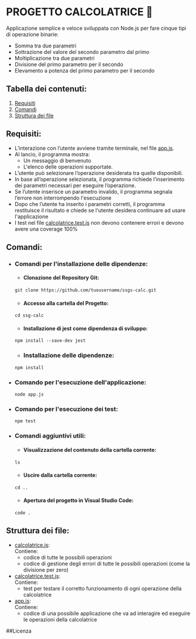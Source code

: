 # PROGETTO CALCOLATRICE 🔢
Applicazione semplice e veloce sviluppata con Node.js per fare cinque tipi di operazione binarie: 
- Somma tra due parametri
- Sottrazione del valore del secondo parametro dal primo
- Moltiplicazione tra due parametri
- Divisione del primo parametro per il secondo
- Elevamento a potenza del primo parametro per il secondo

## Tabella dei contenuti: 
1. [Requisiti](#Requisiti)
2. [Comandi](#Comandi)
3. [Struttura dei file](#Struttura-dei-file)

## Requisiti:   
- L’interazione con l’utente avviene tramite terminale, nel file [app.js](app.js).
- Al lancio, il programma mostra:
     * Un messaggio di benvenuto
     * L'elenco delle operazioni supportate.
- L’utente può selezionare l’operazione desiderata tra quelle disponibili.
- In base all’operazione selezionata, il programma richiede l’inserimento dei parametri necessari per eseguire l’operazione.
- Se l’utente inserisce un parametro invalido, il programma segnala l’errore non interrompendo l'esecuzione
- Dopo che l’utente ha inserito i parametri corretti, il programma restituisce il risultato e chiede se l'utente desidera continuare ad usare l'applicazione
- I test nel file [calcolatrice.test.js](calcolatrice.test.js) non devono contenere errori e devono avere una coverage 100% 
     
## Comandi: 

- ### Comandi per l'installazione delle dipendenze:
  
  * #### Clonazione del Repository Git:
  ```
  git clone https://github.com/tuousername/ssgs-calc.git
  ```
  
  * #### Accesso alla cartella del Progetto:
  ```
  cd ssg-calc
  ```
  
  * #### Installazione di jest come dipendenza di sviluppo:
  ```
  npm install --save-dev jest
  ```
  
  * ### Installazione delle dipendenze: 
  ```
  npm install
  ```
  
- ### Comando per l'esecuzione dell'applicazione: 
  ```
  node app.js
  ```

- ### Comando per l'esecuzione dei test:
  ```
  npm test
  ```

- ### Comandi aggiuntivi utili:

  * #### Visualizzazione del contenuto della cartella corrente:
  ```
  ls
  ```
  
  * #### Uscire dalla cartella corrente:
  ```
  cd ..
  ``` 
  * #### Apertura del progetto in Visual Studio Code:
  ```
  code .
  ```

## Struttura dei file: 
- [calcolatrice.js](calcolatrice.js): <br> 
  Contiene: 
    * codice di tutte le possibili operazioni
    * codice di gestione degli errori di tutte le possibili operazioni (come la divisione per zero)
- [calcolatrice.test.js](calcolatrice.test.js):<br> 
  Contiene: 
    * test per testare il corretto funzionamento di ogni operazione della calcolatrice
- [app.js](app.js):<br> 
  Contiene: 
    * codice di una possibile applicazione che va ad interagire ed eseguire le operazioni della calcolatrice

##Licenza 

